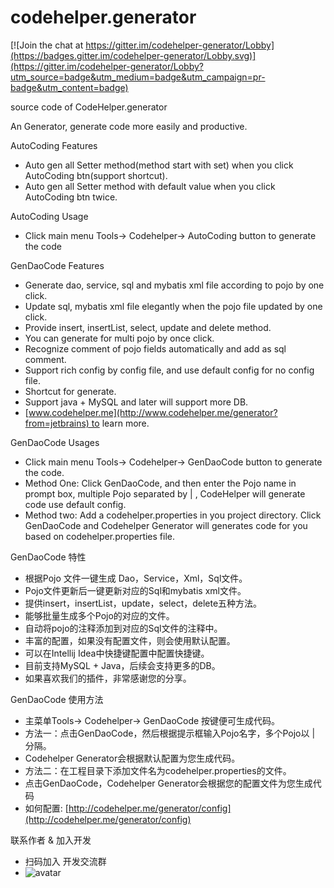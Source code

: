 # codehelper.generator

[![Join the chat at https://gitter.im/codehelper-generator/Lobby](https://badges.gitter.im/codehelper-generator/Lobby.svg)](https://gitter.im/codehelper-generator/Lobby?utm_source=badge&utm_medium=badge&utm_campaign=pr-badge&utm_content=badge)

source code of CodeHelper.generator

An Generator, generate code more easily and productive.

AutoCoding Features

- Auto gen all Setter method(method start with set) when you click AutoCoding btn(support shortcut).
- Auto gen all Setter method with default value when you click AutoCoding btn twice.

AutoCoding Usage

- Click main menu Tools-> Codehelper-> AutoCoding button to generate the code

GenDaoCode Features

- Generate dao, service, sql and mybatis xml file according to pojo by one click.
- Update sql, mybatis xml file elegantly when the pojo file updated by one click.
- Provide insert, insertList, select, update and delete method.
- You can generate for multi pojo by once click.
- Recognize comment of pojo fields automatically and add as sql comment.
- Support rich config by config file, and use default config for no config file.
- Shortcut for generate.
- Support java + MySQL and later will support more DB.
- [www.codehelper.me](http://www.codehelper.me/generator?from=jetbrains) to learn more.

GenDaoCode Usages

- Click main menu Tools-> Codehelper-> GenDaoCode button to generate the code.
- Method One: Click GenDaoCode, and then enter the Pojo name in prompt box,
  multiple Pojo separated by | , CodeHelper will generate code use default config.
- Method two: Add a codehelper.properties in you project directory.
  Click GenDaoCode and Codehelper Generator will generates code for you based on codehelper.properties file.

GenDaoCode 特性

- 根据Pojo 文件一键生成 Dao，Service，Xml，Sql文件。
- Pojo文件更新后一键更新对应的Sql和mybatis xml文件。
- 提供insert，insertList，update，select，delete五种方法。
- 能够批量生成多个Pojo的对应的文件。
- 自动将pojo的注释添加到对应的Sql文件的注释中。 
- 丰富的配置，如果没有配置文件，则会使用默认配置。
- 可以在Intellij Idea中快捷键配置中配置快捷键。
- 目前支持MySQL + Java，后续会支持更多的DB。
- 如果喜欢我们的插件，非常感谢您的分享。

GenDaoCode 使用方法

- 主菜单Tools-> Codehelper-> GenDaoCode 按键便可生成代码。
- 方法一：点击GenDaoCode，然后根据提示框输入Pojo名字，多个Pojo以 | 分隔。
- Codehelper Generator会根据默认配置为您生成代码。
- 方法二：在工程目录下添加文件名为codehelper.properties的文件。
- 点击GenDaoCode，Codehelper Generator会根据您的配置文件为您生成代码
- 如何配置: [http://codehelper.me/generator/config](http://codehelper.me/generator/config)

联系作者 & 加入开发

- 扫码加入 开发交流群
- ![avatar](https://raw.githubusercontent.com/zhengjunbase/codehelper.generator/master/src/main/resources/group3.jpeg )
